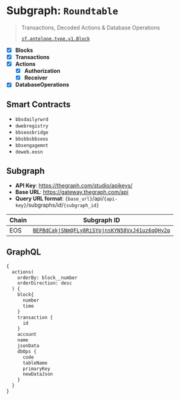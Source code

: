 # Subgraph: `Roundtable`

> Transactions, Decoded Actions & Database Operations
>
> [`sf.antelope.type.v1.Block`](https://buf.build/pinax/firehose-antelope/docs/main:sf.antelope.type.v1)

- [x] **Blocks**
- [x] **Transactions**
- [x] **Actions**
  - [x] **Authorization**
  - [x] **Receiver**
- [x] **DatabaseOperations**

## Smart Contracts

- `bbsdailyrwrd`
- `dwebregistry`
- `bbseosbridge`
- `bbsbbsbbseos`
- `bbsengagemnt`
- `deweb.eosn`

## Subgraph

- **API Key**: https://thegraph.com/studio/apikeys/
- **Base URL**: https://gateway.thegraph.com/api
- **Query URL format**: `{base_url}`/api/`{api-key}`/subgraphs/id/`{subgraph_id}`

| Chain | Subgraph ID |
| ----- | ----------- |
| EOS   | [`BEPBdCakjSNmQFLy8RiSYpjnsKYN58VxJ41uz6qQHy2p`](https://thegraph.com/explorer/subgraphs/BEPBdCakjSNmQFLy8RiSYpjnsKYN58VxJ41uz6qQHy2p?view=Query&chain=arbitrum-one) |

## GraphQL

```graphql
{
  actions(
    orderBy: block__number
    orderDirection: desc
  ) {
    block{
      number
      time
    }
    transaction {
      id
    }
    account
    name
    jsonData
    dbOps {
      code
      tableName
      primaryKey
      newDataJson
    }
  }
}
```
